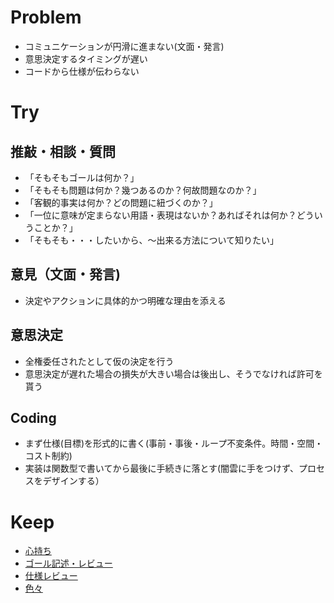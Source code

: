Problem
===========

* コミュニケーションが円滑に進まない(文面・発言)
* 意思決定するタイミングが遅い
* コードから仕様が伝わらない


Try
===================

推敲・相談・質問
-----------------
* 「そもそもゴールは何か？」
* 「そもそも問題は何か？幾つあるのか？何故問題なのか？」
* 「客観的事実は何か？どの問題に紐づくのか？」
* 「一位に意味が定まらない用語・表現はないか？あればそれは何か？どういうことか？」
* 「そもそも・・・したいから、〜出来る方法について知りたい」

意見（文面・発言)
-------------------
* 決定やアクションに具体的かつ明確な理由を添える

意思決定
------------

* 全権委任されたとして仮の決定を行う
* 意思決定が遅れた場合の損失が大きい場合は後出し、そうでなければ許可を貰う

Coding
---------
* まず仕様(目標)を形式的に書く(事前・事後・ループ不変条件。時間・空間・コスト制約)
* 実装は関数型で書いてから最後に手続きに落とす(闇雲に手をつけず、プロセスをデザインする）




Keep
===================

* [心持ち](config/always.md)
* [ゴール記述・レビュー](config/goal.md)
* [仕様レビュー](config/spec.md)
* [色々](config/etc.md)



